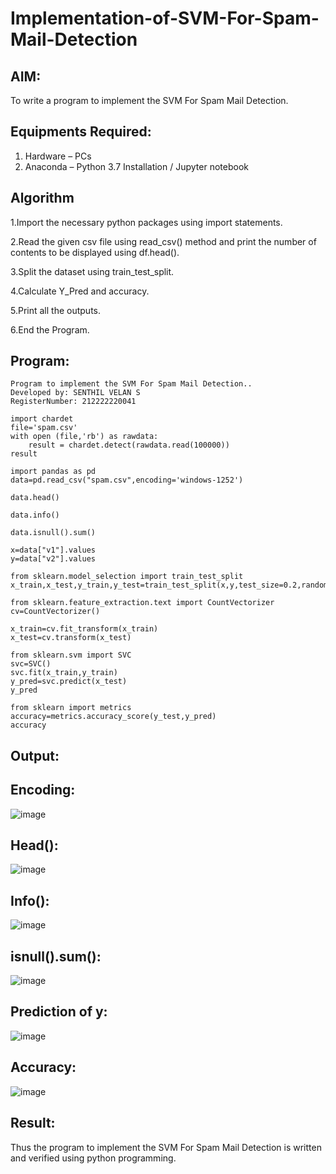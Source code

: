 # Implementation-of-SVM-For-Spam-Mail-Detection

## AIM:
To write a program to implement the SVM For Spam Mail Detection.

## Equipments Required:
1. Hardware – PCs
2. Anaconda – Python 3.7 Installation / Jupyter notebook

## Algorithm
1.Import the necessary python packages using import statements.

2.Read the given csv file using read_csv() method and print the number of contents to be displayed using df.head().

3.Split the dataset using train_test_split.

4.Calculate Y_Pred and accuracy.

5.Print all the outputs.

6.End the Program.

## Program:
```
Program to implement the SVM For Spam Mail Detection..
Developed by: SENTHIL VELAN S
RegisterNumber: 212222220041
```
```PY
import chardet
file='spam.csv'
with open (file,'rb') as rawdata:
    result = chardet.detect(rawdata.read(100000))
result

import pandas as pd
data=pd.read_csv("spam.csv",encoding='windows-1252')

data.head()

data.info()

data.isnull().sum()

x=data["v1"].values
y=data["v2"].values

from sklearn.model_selection import train_test_split
x_train,x_test,y_train,y_test=train_test_split(x,y,test_size=0.2,random_state=0)

from sklearn.feature_extraction.text import CountVectorizer
cv=CountVectorizer()

x_train=cv.fit_transform(x_train)
x_test=cv.transform(x_test)

from sklearn.svm import SVC
svc=SVC()
svc.fit(x_train,y_train)
y_pred=svc.predict(x_test)
y_pred

from sklearn import metrics
accuracy=metrics.accuracy_score(y_test,y_pred)
accuracy
```
## Output:
## Encoding:
![image](https://github.com/harini1006/Implementation-of-SVM-For-Spam-Mail-Detection/assets/113497405/ed87456c-9dd8-418d-a960-1abad11477f2)


## Head():
![image](https://github.com/harini1006/Implementation-of-SVM-For-Spam-Mail-Detection/assets/113497405/8e2c3fec-2fe3-40c3-923a-1a1c3719e734)


## Info():
![image](https://github.com/harini1006/Implementation-of-SVM-For-Spam-Mail-Detection/assets/113497405/b48518c5-c983-44d3-9cc2-14924033aa91)


## isnull().sum():
![image](https://github.com/harini1006/Implementation-of-SVM-For-Spam-Mail-Detection/assets/113497405/50754f89-e886-48c3-a285-44b76317b605)


## Prediction of y:
![image](https://github.com/harini1006/Implementation-of-SVM-For-Spam-Mail-Detection/assets/113497405/8f3a2d63-9aa6-4da2-95c4-d53b87fde998)


## Accuracy:
![image](https://github.com/harini1006/Implementation-of-SVM-For-Spam-Mail-Detection/assets/113497405/d1dcce16-dc32-4ec2-a042-ce25bee461da)


## Result:
Thus the program to implement the SVM For Spam Mail Detection is written and verified using python programming.
